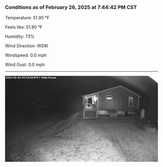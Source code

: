 ### Conditions as of February 26, 2025 at 7:44:42 PM CST 

Temperature: 51.90 &deg;F

Feels like: 51.90 &deg;F

Humidity: 73%

Wind Direction: WSW

Windspeed: 0.0 mph

Wind Gust: 0.0 mph

---

<img src="./images/latest.jpeg"/>

